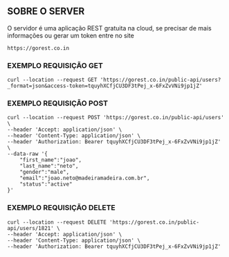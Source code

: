## SOBRE O SERVER

O servidor é uma aplicação REST gratuita na cloud, se precisar de mais informações ou gerar um token entre no site

    https://gorest.co.in

### EXEMPLO REQUISIÇÃO GET

    curl --location --request GET 'https://gorest.co.in/public-api/users?_format=json&access-token=tquyhXCfjCU3DF3tPej_x-6FxZvVNi9jp1jZ'

### EXEMPLO REQUISIÇÃO POST

    curl --location --request POST 'https://gorest.co.in/public-api/users' \
    --header 'Accept: application/json' \
    --header 'Content-Type: application/json' \
    --header 'Authorization: Bearer tquyhXCfjCU3DF3tPej_x-6FxZvVNi9jp1jZ' \
    --data-raw '{
        "first_name":"joao",
        "last_name":"neto",
        "gender":"male",
        "email":"joao.neto@madeiramadeira.com.br",
        "status":"active"
    }'

### EXEMPLO REQUISIÇÃO DELETE

    curl --location --request DELETE 'https://gorest.co.in/public-api/users/1821' \
    --header 'Accept: application/json' \
    --header 'Content-Type: application/json' \
    --header 'Authorization: Bearer tquyhXCfjCU3DF3tPej_x-6FxZvVNi9jp1jZ'
